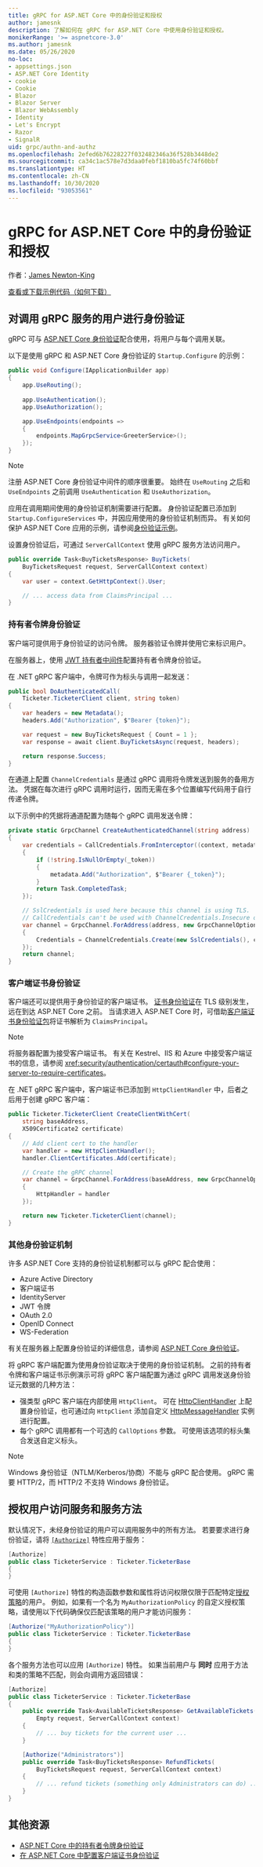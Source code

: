 ```yaml
---
title: gRPC for ASP.NET Core 中的身份验证和授权
author: jamesnk
description: 了解如何在 gRPC for ASP.NET Core 中使用身份验证和授权。
monikerRange: '>= aspnetcore-3.0'
ms.author: jamesnk
ms.date: 05/26/2020
no-loc:
- appsettings.json
- ASP.NET Core Identity
- cookie
- Cookie
- Blazor
- Blazor Server
- Blazor WebAssembly
- Identity
- Let's Encrypt
- Razor
- SignalR
uid: grpc/authn-and-authz
ms.openlocfilehash: 2efed6b76228227f032482346a36f528b3448de2
ms.sourcegitcommit: ca34c1ac578e7d3daa0febf1810ba5fc74f60bbf
ms.translationtype: HT
ms.contentlocale: zh-CN
ms.lasthandoff: 10/30/2020
ms.locfileid: "93053561"
---
```

# <a name="authentication-and-authorization-in-grpc-for-aspnet-core"></a>gRPC for ASP.NET Core 中的身份验证和授权

作者：[James Newton-King](https://twitter.com/jamesnk)

[查看或下载示例代码](https://github.com/dotnet/AspNetCore.Docs/tree/master/aspnetcore/grpc/authn-and-authz/sample/)[（如何下载）](xref:index#how-to-download-a-sample)

## <a name="authenticate-users-calling-a-grpc-service"></a>对调用 gRPC 服务的用户进行身份验证

gRPC 可与 [ASP.NET Core 身份验证](xref:security/authentication/identity)配合使用，将用户与每个调用关联。

以下是使用 gRPC 和 ASP.NET Core 身份验证的 `Startup.Configure` 的示例：

```csharp
public void Configure(IApplicationBuilder app)
{
    app.UseRouting();
    
    app.UseAuthentication();
    app.UseAuthorization();

    app.UseEndpoints(endpoints =>
    {
        endpoints.MapGrpcService<GreeterService>();
    });
}
```

> [!NOTE]
> 注册 ASP.NET Core 身份验证中间件的顺序很重要。 始终在 `UseRouting` 之后和 `UseEndpoints` 之前调用 `UseAuthentication` 和 `UseAuthorization`。

应用在调用期间使用的身份验证机制需要进行配置。 身份验证配置已添加到 `Startup.ConfigureServices` 中，并因应用使用的身份验证机制而异。 有关如何保护 ASP.NET Core 应用的示例，请参阅[身份验证示例](xref:security/authentication/samples)。

设置身份验证后，可通过 `ServerCallContext` 使用 gRPC 服务方法访问用户。

```csharp
public override Task<BuyTicketsResponse> BuyTickets(
    BuyTicketsRequest request, ServerCallContext context)
{
    var user = context.GetHttpContext().User;

    // ... access data from ClaimsPrincipal ...
}

```

### <a name="bearer-token-authentication"></a>持有者令牌身份验证

客户端可提供用于身份验证的访问令牌。 服务器验证令牌并使用它来标识用户。

在服务器上，使用 [JWT 持有者中间件](/dotnet/api/microsoft.extensions.dependencyinjection.jwtbearerextensions.addjwtbearer)配置持有者令牌身份验证。

在 .NET gRPC 客户端中，令牌可作为标头与调用一起发送：

```csharp
public bool DoAuthenticatedCall(
    Ticketer.TicketerClient client, string token)
{
    var headers = new Metadata();
    headers.Add("Authorization", $"Bearer {token}");

    var request = new BuyTicketsRequest { Count = 1 };
    var response = await client.BuyTicketsAsync(request, headers);

    return response.Success;
}
```

在通道上配置 `ChannelCredentials` 是通过 gRPC 调用将令牌发送到服务的备用方法。 凭据在每次进行 gRPC 调用时运行，因而无需在多个位置编写代码用于自行传递令牌。

以下示例中的凭据将通道配置为随每个 gRPC 调用发送令牌：

```csharp
private static GrpcChannel CreateAuthenticatedChannel(string address)
{
    var credentials = CallCredentials.FromInterceptor((context, metadata) =>
    {
        if (!string.IsNullOrEmpty(_token))
        {
            metadata.Add("Authorization", $"Bearer {_token}");
        }
        return Task.CompletedTask;
    });

    // SslCredentials is used here because this channel is using TLS.
    // CallCredentials can't be used with ChannelCredentials.Insecure on non-TLS channels.
    var channel = GrpcChannel.ForAddress(address, new GrpcChannelOptions
    {
        Credentials = ChannelCredentials.Create(new SslCredentials(), credentials)
    });
    return channel;
}
```

### <a name="client-certificate-authentication"></a>客户端证书身份验证

客户端还可以提供用于身份验证的客户端证书。 [证书身份验证](https://tools.ietf.org/html/rfc5246#section-7.4.4)在 TLS 级别发生，远在到达 ASP.NET Core 之前。 当请求进入 ASP.NET Core 时，可借助[客户端证书身份验证包](xref:security/authentication/certauth)将证书解析为 `ClaimsPrincipal`。

> [!NOTE]
> 将服务器配置为接受客户端证书。 有关在 Kestrel、IIS 和 Azure 中接受客户端证书的信息，请参阅 <xref:security/authentication/certauth#configure-your-server-to-require-certificates>。

在 .NET gRPC 客户端中，客户端证书已添加到 `HttpClientHandler` 中，后者之后用于创建 gRPC 客户端：

```csharp
public Ticketer.TicketerClient CreateClientWithCert(
    string baseAddress,
    X509Certificate2 certificate)
{
    // Add client cert to the handler
    var handler = new HttpClientHandler();
    handler.ClientCertificates.Add(certificate);

    // Create the gRPC channel
    var channel = GrpcChannel.ForAddress(baseAddress, new GrpcChannelOptions
    {
        HttpHandler = handler
    });

    return new Ticketer.TicketerClient(channel);
}
```

### <a name="other-authentication-mechanisms"></a>其他身份验证机制

许多 ASP.NET Core 支持的身份验证机制都可以与 gRPC 配合使用：

* Azure Active Directory
* 客户端证书
* IdentityServer
* JWT 令牌
* OAuth 2.0
* OpenID Connect
* WS-Federation

有关在服务器上配置身份验证的详细信息，请参阅 [ASP.NET Core 身份验证](xref:security/authentication/identity)。

将 gRPC 客户端配置为使用身份验证取决于使用的身份验证机制。 之前的持有者令牌和客户端证书示例演示可将 gRPC 客户端配置为通过 gRPC 调用发送身份验证元数据的几种方法：

* 强类型 gRPC 客户端在内部使用 `HttpClient`。 可在 [HttpClientHandler](/dotnet/api/system.net.http.httpclienthandler) 上配置身份验证，也可通过向 `HttpClient` 添加自定义 [HttpMessageHandler](/dotnet/api/system.net.http.httpmessagehandler) 实例进行配置。
* 每个 gRPC 调用都有一个可选的 `CallOptions` 参数。 可使用该选项的标头集合发送自定义标头。

> [!NOTE]
> Windows 身份验证（NTLM/Kerberos/协商）不能与 gRPC 配合使用。 gRPC 需要 HTTP/2，而 HTTP/2 不支持 Windows 身份验证。

## <a name="authorize-users-to-access-services-and-service-methods"></a>授权用户访问服务和服务方法

默认情况下，未经身份验证的用户可以调用服务中的所有方法。 若要要求进行身份验证，请将 [`[Authorize]`](xref:Microsoft.AspNetCore.Authorization.AuthorizeAttribute) 特性应用于服务：

```csharp
[Authorize]
public class TicketerService : Ticketer.TicketerBase
{
}
```

可使用 `[Authorize]` 特性的构造函数参数和属性将访问权限仅限于匹配特定[授权策略](xref:security/authorization/policies)的用户。 例如，如果有一个名为 `MyAuthorizationPolicy` 的自定义授权策略，请使用以下代码确保仅匹配该策略的用户才能访问服务：

```csharp
[Authorize("MyAuthorizationPolicy")]
public class TicketerService : Ticketer.TicketerBase
{
}
```

各个服务方法也可以应用 `[Authorize]` 特性。 如果当前用户与 **同时** 应用于方法和类的策略不匹配，则会向调用方返回错误：

```csharp
[Authorize]
public class TicketerService : Ticketer.TicketerBase
{
    public override Task<AvailableTicketsResponse> GetAvailableTickets(
        Empty request, ServerCallContext context)
    {
        // ... buy tickets for the current user ...
    }

    [Authorize("Administrators")]
    public override Task<BuyTicketsResponse> RefundTickets(
        BuyTicketsRequest request, ServerCallContext context)
    {
        // ... refund tickets (something only Administrators can do) ..
    }
}
```

## <a name="additional-resources"></a>其他资源

* [ASP.NET Core 中的持有者令牌身份验证](https://blogs.msdn.microsoft.com/webdev/2016/10/27/bearer-token-authentication-in-asp-net-core/)
* [在 ASP.NET Core 中配置客户端证书身份验证](xref:security/authentication/certauth)
